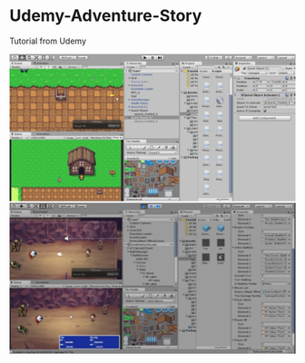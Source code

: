 # Udemy-Adventure-Story
Tutorial from Udemy

![Adventure-Story](https://github.com/CooBoo84/Udemy-Adventure-Story/blob/main/Preview.png)
![Adventure-Story](https://github.com/CooBoo84/Udemy-Adventure-Story/blob/main/Preview2.png)
